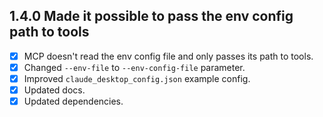## 1.4.0 Made it possible to pass the env config path to tools

- [x] MCP doesn't read the env config file and only passes its path to tools.
- [x] Changed `--env-file` to `--env-config-file` parameter.
- [x] Improved `claude_desktop_config.json` example config.
- [x] Updated docs.
- [x] Updated dependencies.
